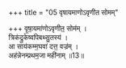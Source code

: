 +++
title = "05 वृषायमाणोऽवृणीत सोमम्"

+++
वृ॒षा॒यमा॑णोऽवृणीत॒ सोम॑म् ।  
त्रिक॑द्रुकेष्वपिबथ्सु॒तस्य॑ ।  
आ साय॑कम्म॒घवा॑ दत्त॒ वज्र॑म् ।  
अह॑न्नेनम्प्रथम॒जा मही॑नाम् ॥13॥  
